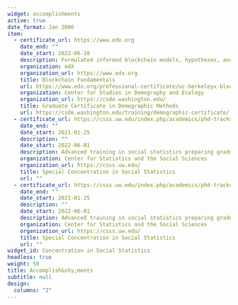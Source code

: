 ```yaml
---
widget: accomplishments
active: true
date_format: Jan 2006
item:
  - certificate_url: https://www.edx.org
    date_end: ""
    date_start: 2022-06-10
    description: Formulated informed blockchain models, hypotheses, and use cases.
    organization: edX
    organization_url: https://www.edx.org
    title: Blockchain Fundamentals
    url: https://www.edx.org/professional-certificate/uc-berkeleyx-blockchain-fundamentals
    organization: Center for Studies in Demography and Ecology 
    organization_url: https://csde.washington.edu/
    title: Graduate Certificate in Demographic Methods
    url: https://csde.washington.edu/training/demographic-certificate/
  - certificate_url: https://csss.uw.edu/index.php/academics/phd-tracks
    date_end: ""
    date_start: 2021-01-25
    description: ""
    date_start: 2022-06-01
    description: Advanced training in social statistics preparing graduate students for independent research and teaching careers in quantitative social sciences
    organization: Center for Statistics and the Social Sciences
    organization_url: https://csss.uw.edu/
    title: Special Concentration in Social Statistics
    url: ""
  - certificate_url: https://csss.uw.edu/index.php/academics/phd-tracks
    date_end: ""
    date_start: 2021-01-25
    description: ""
    date_start: 2022-06-01
    description: Advanced training in social statistics preparing graduate students for independent research and teaching careers in quantitative social sciences
    organization: Center for Statistics and the Social Sciences
    organization_url: https://csss.uw.edu/
    title: Special Concentration in Social Statistics
    url: ""
widget_id: Concentration in Social Statistics
headless: true
weight: 50
title: Accomplish&shy;ments
subtitle: null
design:
  columns: "2"
---
```


